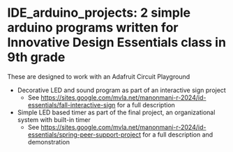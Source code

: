 # IDE_arduino_projects: 2 simple arduino programs written for Innovative Design Essentials class in 9th grade
These are designed to work with an Adafruit Circuit Playground
* Decorative LED and sound program as part of an interactive sign project
  * See https://sites.google.com/mvla.net/manonmani-r-2024/id-essentials/fall-interactive-sign for a full description
* Simple LED based timer as part of the final project, an organizational system with built-in timer
  * See https://sites.google.com/mvla.net/manonmani-r-2024/id-essentials/spring-peer-support-project for a full description and demonstration
